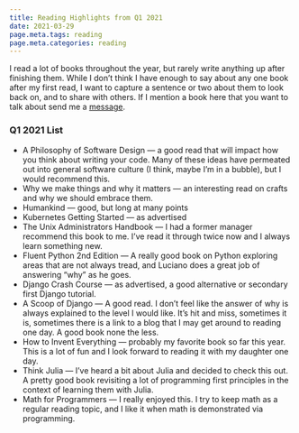 ```yaml
---
title: Reading Highlights from Q1 2021
date: 2021-03-29
page.meta.tags: reading
page.meta.categories: reading
---
```


I read a lot of books throughout the year, but rarely write anything up after finishing them. While I don’t think I have
enough to say about any one book after my first read, I want to capture a sentence or two about them to look back on,
and to share with others. If I mention a book here that you want to talk about send me
a [message](mailto:alexander@burningdaylight.io).

### Q1 2021 List

* A Philosophy of Software Design — a good read that will impact how you think about writing your code. Many of these
  ideas have permeated out into general software culture (I think, maybe I’m in a bubble), but I would recommend this.
* Why we make things and why it matters — an interesting read on crafts and why we should embrace them.
* Humankind — good, but long at many points
* Kubernetes Getting Started — as advertised
* The Unix Administrators Handbook — I had a former manager recommend this book to me. I’ve read it through twice now
  and I always learn something new.
* Fluent Python 2nd Edition — A really good book on Python exploring areas that are not always tread, and Luciano does a
  great job of answering “why” as he goes.
* Django Crash Course — as advertised, a good alternative or secondary first Django tutorial.
* A Scoop of Django — A good read. I don’t feel like the answer of why is always explained to the level I would like.
  It’s hit and miss, sometimes it is, sometimes there is a link to a blog that I may get around to reading one day. A
  good book none the less.
* How to Invent Everything — probably my favorite book so far this year. This is a lot of fun and I look forward to
  reading it with my daughter one day.
* Think Julia — I’ve heard a bit about Julia and decided to check this out. A pretty good book revisiting a lot of
  programming first principles in the context of learning them with Julia.
* Math for Programmers — I really enjoyed this. I try to keep math as a regular reading topic, and I like it when math
  is demonstrated via programming.
